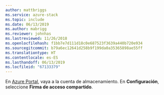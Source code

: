 ```yaml
---
author: mattbriggs
ms.service: azure-stack
ms.topic: include
ms.date: 06/13/2019
ms.author: mabrigg
ms.reviewer: johnhas
ms.lastreviewed: 11/26/2018
ms.openlocfilehash: f1bb7e7d111d18c0e687523f3639a440b720e934
ms.sourcegitcommit: b79a6ec12641d258b9f199da0a35365898ae55ff
ms.translationtype: HT
ms.contentlocale: es-ES
ms.lasthandoff: 06/13/2019
ms.locfileid: "67133379"
---
```

En [Azure Portal](https://portal.azure.com/), vaya a la cuenta de almacenamiento. En **Configuración**, seleccione **Firma de acceso compartido**.
